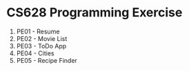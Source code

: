 # CS628 Programming Exercise

1. PE01 - Resume
2. PE02 - Movie List
3. PE03 - ToDo App
4. PE04 - Cities
5. PE05 - Recipe Finder